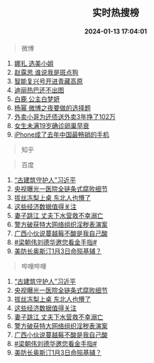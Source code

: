 <div align="center"><h2>实时热搜榜</h2><h4>2024-01-13 17:04:01</h4></div>

> 微博  

1. [娜扎 选美小姐](https://s.weibo.com/weibo?q=%E5%A8%9C%E6%89%8E%20%E9%80%89%E7%BE%8E%E5%B0%8F%E5%A7%90&t=31&band_rank=1&Refer=top)<br />
2. [赵露思 谁说我是斑点狗](https://s.weibo.com/weibo?q=%E8%B5%B5%E9%9C%B2%E6%80%9D%20%E8%B0%81%E8%AF%B4%E6%88%91%E6%98%AF%E6%96%91%E7%82%B9%E7%8B%97&t=31&band_rank=2&Refer=top)<br />
3. [智能复兴号开进青藏高原](https://s.weibo.com/weibo?q=%23%E6%99%BA%E8%83%BD%E5%A4%8D%E5%85%B4%E5%8F%B7%E5%BC%80%E8%BF%9B%E9%9D%92%E8%97%8F%E9%AB%98%E5%8E%9F%23&t=31&band_rank=3&Refer=top)<br />
4. [迪丽热巴还不出图](https://s.weibo.com/weibo?q=%E8%BF%AA%E4%B8%BD%E7%83%AD%E5%B7%B4%E8%BF%98%E4%B8%8D%E5%87%BA%E5%9B%BE&t=31&band_rank=4&Refer=top)<br />
5. [白鹿 公主白梦妍](https://s.weibo.com/weibo?q=%E7%99%BD%E9%B9%BF%20%E5%85%AC%E4%B8%BB%E7%99%BD%E6%A2%A6%E5%A6%8D&t=31&band_rank=5&Refer=top)<br />
6. [杨幂 微博之夜要做的选择题](https://s.weibo.com/weibo?q=%E6%9D%A8%E5%B9%82%20%E5%BE%AE%E5%8D%9A%E4%B9%8B%E5%A4%9C%E8%A6%81%E5%81%9A%E7%9A%84%E9%80%89%E6%8B%A9%E9%A2%98&t=31&band_rank=6&Refer=top)<br />
7. [外卖小哥为还债送外卖3年挣了102万](https://s.weibo.com/weibo?q=%23%E5%A4%96%E5%8D%96%E5%B0%8F%E5%93%A5%E4%B8%BA%E8%BF%98%E5%80%BA%E9%80%81%E5%A4%96%E5%8D%963%E5%B9%B4%E6%8C%A3%E4%BA%86102%E4%B8%87%23&t=31&band_rank=7&Refer=top)<br />
8. [女生未满19岁确诊卵巢早衰](https://s.weibo.com/weibo?q=%23%E5%A5%B3%E7%94%9F%E6%9C%AA%E6%BB%A119%E5%B2%81%E7%A1%AE%E8%AF%8A%E5%8D%B5%E5%B7%A2%E6%97%A9%E8%A1%B0%23&t=31&band_rank=8&Refer=top)<br />
9. [iPhone成了去年中国最畅销的手机](https://s.weibo.com/weibo?q=%23iPhone%E6%88%90%E4%BA%86%E5%8E%BB%E5%B9%B4%E4%B8%AD%E5%9B%BD%E6%9C%80%E7%95%85%E9%94%80%E7%9A%84%E6%89%8B%E6%9C%BA%23&t=31&band_rank=9&Refer=top)<br />

> 知乎  


> 百度  

1. [“古建筑守护人”习近平](https://www.baidu.com/s?wd=%E2%80%9C%E5%8F%A4%E5%BB%BA%E7%AD%91%E5%AE%88%E6%8A%A4%E4%BA%BA%E2%80%9D%E4%B9%A0%E8%BF%91%E5%B9%B3&sa=fyb_news&rsv_dl=fyb_news)<br />
2. [央视曝光一医院全链条式腐败细节](https://www.baidu.com/s?wd=%E5%A4%AE%E8%A7%86%E6%9B%9D%E5%85%89%E4%B8%80%E5%8C%BB%E9%99%A2%E5%85%A8%E9%93%BE%E6%9D%A1%E5%BC%8F%E8%85%90%E8%B4%A5%E7%BB%86%E8%8A%82&sa=fyb_news&rsv_dl=fyb_news)<br />
3. [拔丝冻梨上桌 东北人也懵了](https://www.baidu.com/s?wd=%E6%8B%94%E4%B8%9D%E5%86%BB%E6%A2%A8%E4%B8%8A%E6%A1%8C+%E4%B8%9C%E5%8C%97%E4%BA%BA%E4%B9%9F%E6%87%B5%E4%BA%86&sa=fyb_news&rsv_dl=fyb_news)<br />
4. [这些经济数据值得关注](https://www.baidu.com/s?wd=%E8%BF%99%E4%BA%9B%E7%BB%8F%E6%B5%8E%E6%95%B0%E6%8D%AE%E5%80%BC%E5%BE%97%E5%85%B3%E6%B3%A8&sa=fyb_news&rsv_dl=fyb_news)<br />
5. [妻子跳江 丈夫下水营救不幸溺亡](https://www.baidu.com/s?wd=%E5%A6%BB%E5%AD%90%E8%B7%B3%E6%B1%9F+%E4%B8%88%E5%A4%AB%E4%B8%8B%E6%B0%B4%E8%90%A5%E6%95%91%E4%B8%8D%E5%B9%B8%E6%BA%BA%E4%BA%A1&sa=fyb_news&rsv_dl=fyb_news)<br />
6. [警方破获特大网络组织淫秽表演案](https://www.baidu.com/s?wd=%E8%AD%A6%E6%96%B9%E7%A0%B4%E8%8E%B7%E7%89%B9%E5%A4%A7%E7%BD%91%E7%BB%9C%E7%BB%84%E7%BB%87%E6%B7%AB%E7%A7%BD%E8%A1%A8%E6%BC%94%E6%A1%88&sa=fyb_news&rsv_dl=fyb_news)<br />
7. [广西小伙说蔓越莓不酸是我自己酸](https://www.baidu.com/s?wd=%E5%B9%BF%E8%A5%BF%E5%B0%8F%E4%BC%99%E8%AF%B4%E8%94%93%E8%B6%8A%E8%8E%93%E4%B8%8D%E9%85%B8%E6%98%AF%E6%88%91%E8%87%AA%E5%B7%B1%E9%85%B8&sa=fyb_news&rsv_dl=fyb_news)<br />
8. [#梁朝伟刘德华邀您看金手指#](https://www.baidu.com/s?wd=%23%E6%A2%81%E6%9C%9D%E4%BC%9F%E5%88%98%E5%BE%B7%E5%8D%8E%E9%82%80%E6%82%A8%E7%9C%8B%E9%87%91%E6%89%8B%E6%8C%87%23&sa=fyb_news&rsv_dl=fyb_news)<br />
9. [美防长奥斯汀1月3日命殒基辅？](https://www.baidu.com/s?wd=%E7%BE%8E%E9%98%B2%E9%95%BF%E5%A5%A5%E6%96%AF%E6%B1%801%E6%9C%883%E6%97%A5%E5%91%BD%E6%AE%92%E5%9F%BA%E8%BE%85%EF%BC%9F&sa=fyb_news&rsv_dl=fyb_news)<br />

> 哔哩哔哩  

1. [“古建筑守护人”习近平](https://www.baidu.com/s?wd=%E2%80%9C%E5%8F%A4%E5%BB%BA%E7%AD%91%E5%AE%88%E6%8A%A4%E4%BA%BA%E2%80%9D%E4%B9%A0%E8%BF%91%E5%B9%B3&sa=fyb_news&rsv_dl=fyb_news)<br />
2. [央视曝光一医院全链条式腐败细节](https://www.baidu.com/s?wd=%E5%A4%AE%E8%A7%86%E6%9B%9D%E5%85%89%E4%B8%80%E5%8C%BB%E9%99%A2%E5%85%A8%E9%93%BE%E6%9D%A1%E5%BC%8F%E8%85%90%E8%B4%A5%E7%BB%86%E8%8A%82&sa=fyb_news&rsv_dl=fyb_news)<br />
3. [拔丝冻梨上桌 东北人也懵了](https://www.baidu.com/s?wd=%E6%8B%94%E4%B8%9D%E5%86%BB%E6%A2%A8%E4%B8%8A%E6%A1%8C+%E4%B8%9C%E5%8C%97%E4%BA%BA%E4%B9%9F%E6%87%B5%E4%BA%86&sa=fyb_news&rsv_dl=fyb_news)<br />
4. [这些经济数据值得关注](https://www.baidu.com/s?wd=%E8%BF%99%E4%BA%9B%E7%BB%8F%E6%B5%8E%E6%95%B0%E6%8D%AE%E5%80%BC%E5%BE%97%E5%85%B3%E6%B3%A8&sa=fyb_news&rsv_dl=fyb_news)<br />
5. [妻子跳江 丈夫下水营救不幸溺亡](https://www.baidu.com/s?wd=%E5%A6%BB%E5%AD%90%E8%B7%B3%E6%B1%9F+%E4%B8%88%E5%A4%AB%E4%B8%8B%E6%B0%B4%E8%90%A5%E6%95%91%E4%B8%8D%E5%B9%B8%E6%BA%BA%E4%BA%A1&sa=fyb_news&rsv_dl=fyb_news)<br />
6. [警方破获特大网络组织淫秽表演案](https://www.baidu.com/s?wd=%E8%AD%A6%E6%96%B9%E7%A0%B4%E8%8E%B7%E7%89%B9%E5%A4%A7%E7%BD%91%E7%BB%9C%E7%BB%84%E7%BB%87%E6%B7%AB%E7%A7%BD%E8%A1%A8%E6%BC%94%E6%A1%88&sa=fyb_news&rsv_dl=fyb_news)<br />
7. [广西小伙说蔓越莓不酸是我自己酸](https://www.baidu.com/s?wd=%E5%B9%BF%E8%A5%BF%E5%B0%8F%E4%BC%99%E8%AF%B4%E8%94%93%E8%B6%8A%E8%8E%93%E4%B8%8D%E9%85%B8%E6%98%AF%E6%88%91%E8%87%AA%E5%B7%B1%E9%85%B8&sa=fyb_news&rsv_dl=fyb_news)<br />
8. [#梁朝伟刘德华邀您看金手指#](https://www.baidu.com/s?wd=%23%E6%A2%81%E6%9C%9D%E4%BC%9F%E5%88%98%E5%BE%B7%E5%8D%8E%E9%82%80%E6%82%A8%E7%9C%8B%E9%87%91%E6%89%8B%E6%8C%87%23&sa=fyb_news&rsv_dl=fyb_news)<br />
9. [美防长奥斯汀1月3日命殒基辅？](https://www.baidu.com/s?wd=%E7%BE%8E%E9%98%B2%E9%95%BF%E5%A5%A5%E6%96%AF%E6%B1%801%E6%9C%883%E6%97%A5%E5%91%BD%E6%AE%92%E5%9F%BA%E8%BE%85%EF%BC%9F&sa=fyb_news&rsv_dl=fyb_news)<br />
